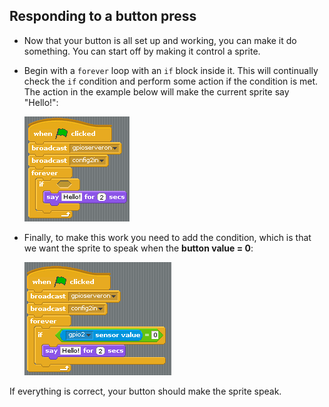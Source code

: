 ## Responding to a button press

- Now that your button is all set up and working, you can make it do something. You can start off by making it control a sprite.

- Begin with a `forever` loop with an `if` block inside it. This will continually check the `if` condition and perform some action if the condition is met. The action in the example below will make the current sprite say "Hello!":

    ![Loop with condition](images/conditional_loop.png)

- Finally, to make this work you need to add the condition, which is that we want the sprite to speak when the **button value = 0**:

    ![Complete Code](images/button_code.png)

If everything is correct, your button should make the sprite speak.

